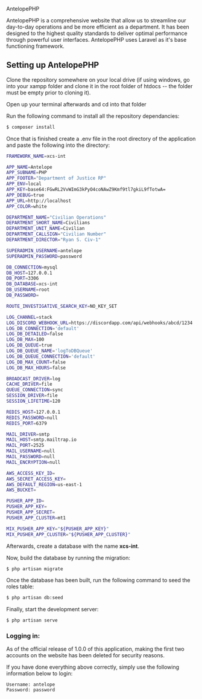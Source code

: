 AntelopePHP

AntelopePHP is a comprehensive website that allow us to streamline our day-to-day operations and be more efficient as a department. It has been designed to the highest quality standards to deliver optimal performance through powerful user interfaces. AntelopePHP uses Laravel as it's base functioning framework.

## Setting up AntelopePHP

Clone the repository somewhere on your local drive (if using windows, go into your xampp folder and clone it in the root folder of htdocs -- the folder must be empty prior to cloning it).

Open up your terminal afterwards and cd into that folder

Run the following command to install all the repository dependancies:
```bash
$ composer install
```

Once that is finished create a .env file in the root directory of the application and paste the following into the directory:
```bash
FRAMEWORK_NAME=xcs-int

APP_NAME=Antelope
APP_SUBNAME=PHP
APP_FOOTER="Department of Justice RP"
APP_ENV=local
APP_KEY=base64:FGwRL2VvWImG3kPyO4coNAwZ9Kmf9tl7gkiL9fTotwA=
APP_DEBUG=true
APP_URL=http://localhost
APP_COLOR=white

DEPARTMENT_NAME="Civilian Operations"
DEPARTMENT_SHORT_NAME=Civilians
DEPARTMENT_UNIT_NAME=Civilian
DEPARTMENT_CALLSIGN="Civilian Number"
DEPARTMENT_DIRECTOR="Ryan S. Civ-1"

SUPERADMIN_USERNAME=antelope
SUPERADMIN_PASSWORD=password

DB_CONNECTION=mysql
DB_HOST=127.0.0.1
DB_PORT=3306
DB_DATABASE=xcs-int
DB_USERNAME=root
DB_PASSWORD=

ROUTE_INVESTIGATIVE_SEARCH_KEY=NO_KEY_SET

LOG_CHANNEL=stack
LOG_DISCORD_WEBHOOK_URL=https://discordapp.com/api/webhooks/abcd/1234
LOG_DB_CONNECTION='default'
LOG_DB_DETAILED=false
LOG_DB_MAX=100
LOG_DB_QUEUE=true
LOG_DB_QUEUE_NAME='logToDBQueue'
LOG_DB_QUEUE_CONNECTION='default'
LOG_DB_MAX_COUNT=false
LOG_DB_MAX_HOURS=false

BROADCAST_DRIVER=log
CACHE_DRIVER=file
QUEUE_CONNECTION=sync
SESSION_DRIVER=file
SESSION_LIFETIME=120

REDIS_HOST=127.0.0.1
REDIS_PASSWORD=null
REDIS_PORT=6379

MAIL_DRIVER=smtp
MAIL_HOST=smtp.mailtrap.io
MAIL_PORT=2525
MAIL_USERNAME=null
MAIL_PASSWORD=null
MAIL_ENCRYPTION=null

AWS_ACCESS_KEY_ID=
AWS_SECRET_ACCESS_KEY=
AWS_DEFAULT_REGION=us-east-1
AWS_BUCKET=

PUSHER_APP_ID=
PUSHER_APP_KEY=
PUSHER_APP_SECRET=
PUSHER_APP_CLUSTER=mt1

MIX_PUSHER_APP_KEY="${PUSHER_APP_KEY}"
MIX_PUSHER_APP_CLUSTER="${PUSHER_APP_CLUSTER}"
```

Afterwards, create a database with the name **xcs-int**.

Now, build the database by running the migration:
```bash
$ php artisan migrate
```

Once the database has been built, run the following command to seed the roles table:
```bash
$ php artisan db:seed
```

Finally, start the development server:
```bash
$ php artisan serve
```

### Logging in:

As of the official release of 1.0.0 of this application, making the first two accounts on the website has been deleted for security reasons.

If you have done everything above correctly, simply use the following information below to login:
```
Username: antelope
Password: password
```